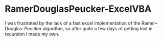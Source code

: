 # RamerDouglasPeucker-ExcelVBA
I was frustrated by the lack of a fast excel implementation of the Ramer–Douglas–Peucker algorithm, so after quite a few days of getting lost in recursion I made my own.
